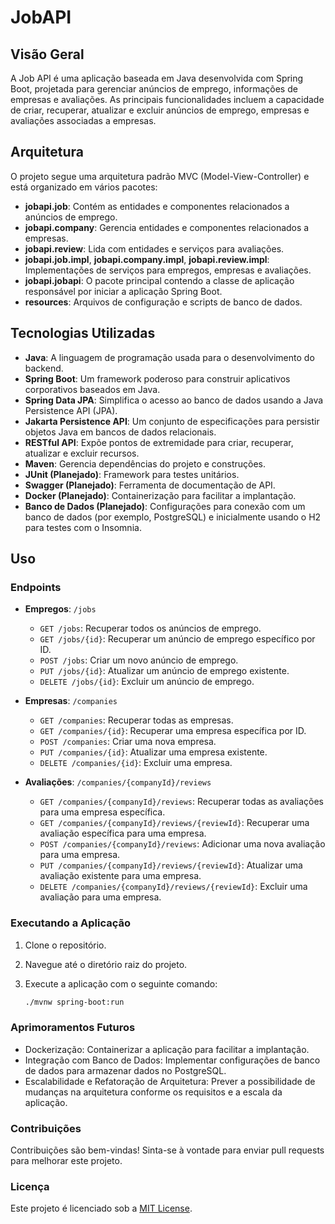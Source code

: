 # JobAPI

## Visão Geral

A Job API é uma aplicação baseada em Java desenvolvida com Spring Boot, projetada para gerenciar anúncios de emprego, informações de empresas e avaliações. As principais funcionalidades incluem a capacidade de criar, recuperar, atualizar e excluir anúncios de emprego, empresas e avaliações associadas a empresas.

## Arquitetura

O projeto segue uma arquitetura padrão MVC (Model-View-Controller) e está organizado em vários pacotes:

- **jobapi.job**: Contém as entidades e componentes relacionados a anúncios de emprego.
- **jobapi.company**: Gerencia entidades e componentes relacionados a empresas.
- **jobapi.review**: Lida com entidades e serviços para avaliações.
- **jobapi.job.impl**, **jobapi.company.impl**, **jobapi.review.impl**: Implementações de serviços para empregos, empresas e avaliações.
- **jobapi.jobapi**: O pacote principal contendo a classe de aplicação responsável por iniciar a aplicação Spring Boot.
- **resources**: Arquivos de configuração e scripts de banco de dados.

## Tecnologias Utilizadas

- **Java**: A linguagem de programação usada para o desenvolvimento do backend.
- **Spring Boot**: Um framework poderoso para construir aplicativos corporativos baseados em Java.
- **Spring Data JPA**: Simplifica o acesso ao banco de dados usando a Java Persistence API (JPA).
- **Jakarta Persistence API**: Um conjunto de especificações para persistir objetos Java em bancos de dados relacionais.
- **RESTful API**: Expõe pontos de extremidade para criar, recuperar, atualizar e excluir recursos.
- **Maven**: Gerencia dependências do projeto e construções.
- **JUnit (Planejado)**: Framework para testes unitários.
- **Swagger (Planejado)**: Ferramenta de documentação de API.
- **Docker (Planejado)**: Containerização para facilitar a implantação.
- **Banco de Dados (Planejado)**: Configurações para conexão com um banco de dados (por exemplo, PostgreSQL) e inicialmente usando o H2 para testes com o Insomnia.

## Uso

### Endpoints

- **Empregos**: `/jobs`
  - `GET /jobs`: Recuperar todos os anúncios de emprego.
  - `GET /jobs/{id}`: Recuperar um anúncio de emprego específico por ID.
  - `POST /jobs`: Criar um novo anúncio de emprego.
  - `PUT /jobs/{id}`: Atualizar um anúncio de emprego existente.
  - `DELETE /jobs/{id}`: Excluir um anúncio de emprego.

- **Empresas**: `/companies`
  - `GET /companies`: Recuperar todas as empresas.
  - `GET /companies/{id}`: Recuperar uma empresa específica por ID.
  - `POST /companies`: Criar uma nova empresa.
  - `PUT /companies/{id}`: Atualizar uma empresa existente.
  - `DELETE /companies/{id}`: Excluir uma empresa.

- **Avaliações**: `/companies/{companyId}/reviews`
  - `GET /companies/{companyId}/reviews`: Recuperar todas as avaliações para uma empresa específica.
  - `GET /companies/{companyId}/reviews/{reviewId}`: Recuperar uma avaliação específica para uma empresa.
  - `POST /companies/{companyId}/reviews`: Adicionar uma nova avaliação para uma empresa.
  - `PUT /companies/{companyId}/reviews/{reviewId}`: Atualizar uma avaliação existente para uma empresa.
  - `DELETE /companies/{companyId}/reviews/{reviewId}`: Excluir uma avaliação para uma empresa.

### Executando a Aplicação

1. Clone o repositório.
2. Navegue até o diretório raiz do projeto.
3. Execute a aplicação com o seguinte comando:

   ```bash
   ./mvnw spring-boot:run


### Aprimoramentos Futuros

- Dockerização: Containerizar a aplicação para facilitar a implantação.
- Integração com Banco de Dados: Implementar configurações de banco de dados para armazenar dados no PostgreSQL.
- Escalabilidade e Refatoração de Arquitetura: Prever a possibilidade de mudanças na arquitetura conforme os requisitos e a escala da aplicação.

### Contribuições

Contribuições são bem-vindas! Sinta-se à vontade para enviar pull requests para melhorar este projeto.

### Licença
Este projeto é licenciado sob a [MIT License](LICENSE).
